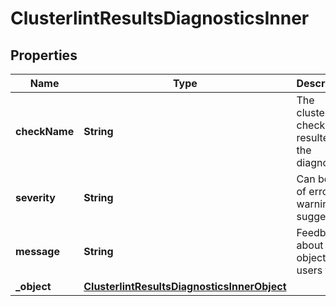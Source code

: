 

# ClusterlintResultsDiagnosticsInner


## Properties

| Name | Type | Description | Notes |
|------------ | ------------- | ------------- | -------------|
|**checkName** | **String** | The clusterlint check that resulted in the diagnostic. |  [optional] |
|**severity** | **String** | Can be one of error, warning or suggestion. |  [optional] |
|**message** | **String** | Feedback about the object for users to fix. |  [optional] |
|**_object** | [**ClusterlintResultsDiagnosticsInnerObject**](ClusterlintResultsDiagnosticsInnerObject.md) |  |  [optional] |



